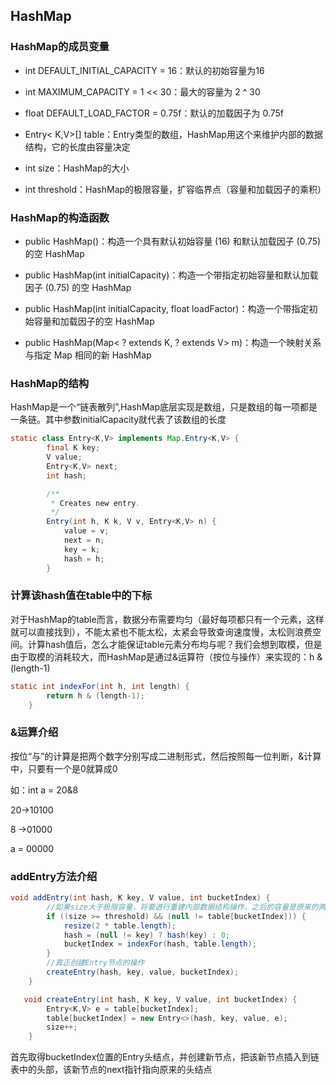 ## HashMap

### HashMap的成员变量
- int DEFAULT_INITIAL_CAPACITY = 16：默认的初始容量为16 

- int MAXIMUM_CAPACITY = 1 << 30：最大的容量为 2 ^ 30 

- float DEFAULT_LOAD_FACTOR = 0.75f：默认的加载因子为 0.75f 

- Entry< K,V>[] table：Entry类型的数组，HashMap用这个来维护内部的数据结构，它的长度由容量决定 

- int size：HashMap的大小 

- int threshold：HashMap的极限容量，扩容临界点（容量和加载因子的乘积）

### HashMap的构造函数

- public HashMap()：构造一个具有默认初始容量 (16) 和默认加载因子 (0.75) 的空 HashMap 

- public HashMap(int initialCapacity)：构造一个带指定初始容量和默认加载因子 (0.75) 的空 HashMap 

- public HashMap(int initialCapacity, float loadFactor)：构造一个带指定初始容量和加载因子的空 HashMap 

- public HashMap(Map< ? extends K, ? extends V> m)：构造一个映射关系与指定 Map 相同的新 HashMap

### HashMap的结构

HashMap是一个“链表散列”,HashMap底层实现是数组，只是数组的每一项都是一条链。其中参数initialCapacity就代表了该数组的长度

``` java
static class Entry<K,V> implements Map.Entry<K,V> {
        final K key;
        V value;
        Entry<K,V> next;
        int hash;

        /**
         * Creates new entry.
         */
        Entry(int h, K k, V v, Entry<K,V> n) {
            value = v;
            next = n;
            key = k;
            hash = h;
        }
```

### 计算该hash值在table中的下标

对于HashMap的table而言，数据分布需要均匀（最好每项都只有一个元素，这样就可以直接找到），不能太紧也不能太松，太紧会导致查询速度慢，太松则浪费空间。计算hash值后，怎么才能保证table元素分布均与呢？我们会想到取模，但是由于取模的消耗较大，而HashMap是通过&运算符（按位与操作）来实现的：h & (length-1)

``` java
static int indexFor(int h, int length) {
        return h & (length-1);
    }
```
### &运算介绍

按位“与”的计算是把两个数字分别写成二进制形式，然后按照每一位判断，&计算中，只要有一个是0就算成0

如：int a = 20&8

20->10100

8 ->01000

a = 00000

### addEntry方法介绍

``` java
void addEntry(int hash, K key, V value, int bucketIndex) {
        //如果size大于极限容量，将要进行重建内部数据结构操作，之后的容量是原来的两倍，并且重新设置hash值和hash值在table中的索引值
        if ((size >= threshold) && (null != table[bucketIndex])) {
            resize(2 * table.length);
            hash = (null != key) ? hash(key) : 0;
            bucketIndex = indexFor(hash, table.length);
        }
        //真正创建Entry节点的操作
        createEntry(hash, key, value, bucketIndex);
    }
```

``` java
   void createEntry(int hash, K key, V value, int bucketIndex) {
        Entry<K,V> e = table[bucketIndex];
        table[bucketIndex] = new Entry<>(hash, key, value, e);
        size++;
    }
```

首先取得bucketIndex位置的Entry头结点，并创建新节点，把该新节点插入到链表中的头部，该新节点的next指针指向原来的头结点 
